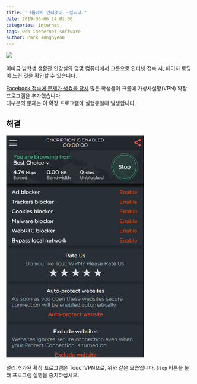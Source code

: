 ```yaml
---
title: "크롬에서 인터넷이 느립니다."
date: 2019-06-06 14:01:00
categories: internet
tags: web ineternet software
author: Park Jonghyeon
---
```

[![](https://img.shields.io/badge/%EC%A0%81%EC%9A%A9%20%EB%B2%94%EC%9C%84-%EC%88%AD%EB%8D%95%EA%B3%A0%EB%93%B1%ED%95%99%EA%B5%90%20%EC%83%9D%ED%99%9C%EA%B4%80-769DE8.svg)](/what-is-range-badge/)

이따금 남학생 생활관 인강실의 몇몇 컴퓨터에서 크롬으로 인터넷 접속 시, 페이지 로딩이 느린 것을 확인할 수 있습니다.

[Facebook 접속에 문제가 생겼을 당시](#) 많은 학생들이 크롬에 가상사설망(VPN) 확장 프로그램을 추가했습니다.  
대부분의 문제는 이 확장 프로그램이 실행중일때 발생합니다.

해결
----
![](/assets/img/posts/internet-is-slow-in-chrome/2019-06-06%20140916.png)

널리 추가된 확장 프로그램은 TouchVPN으로, 위와 같은 모습입니다. `Stop` 버튼을 눌러 프로그램 실행을 중지하십시오.
